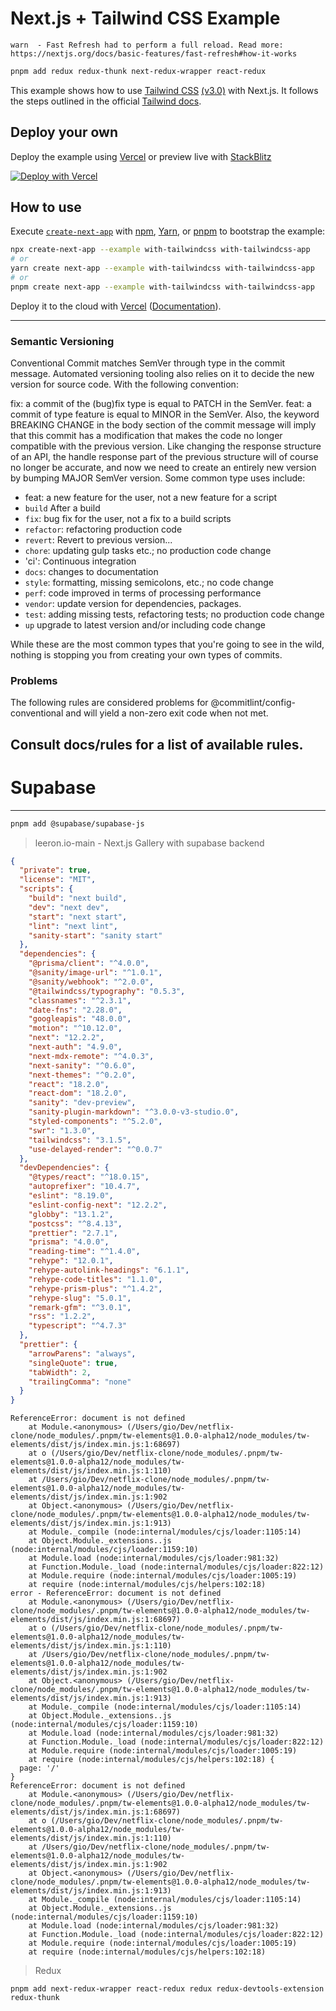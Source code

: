 # Next.js + Tailwind CSS Example

```log
warn  - Fast Refresh had to perform a full reload. Read more: https://nextjs.org/docs/basic-features/fast-refresh#how-it-works
```

```bash
pnpm add redux redux-thunk next-redux-wrapper react-redux
```
This example shows how to use [Tailwind CSS](https://tailwindcss.com/) [(v3.0)](https://tailwindcss.com/blog/tailwindcss-v3) with Next.js. It follows the steps outlined in the official [Tailwind docs](https://tailwindcss.com/docs/guides/nextjs).

## Deploy your own

Deploy the example using [Vercel](https://vercel.com?utm_source=github&utm_medium=readme&utm_campaign=next-example) or preview live with [StackBlitz](https://stackblitz.com/github/vercel/next.js/tree/canary/examples/with-tailwindcss)

[![Deploy with Vercel](https://vercel.com/button)](https://vercel.com/new/git/external?repository-url=https://github.com/vercel/next.js/tree/canary/examples/with-tailwindcss&project-name=with-tailwindcss&repository-name=with-tailwindcss)

## How to use

Execute [`create-next-app`](https://github.com/vercel/next.js/tree/canary/packages/create-next-app) with [npm](https://docs.npmjs.com/cli/init), [Yarn](https://yarnpkg.com/lang/en/docs/cli/create/), or [pnpm](https://pnpm.io) to bootstrap the example:

```bash
npx create-next-app --example with-tailwindcss with-tailwindcss-app
# or
yarn create next-app --example with-tailwindcss with-tailwindcss-app
# or
pnpm create next-app --example with-tailwindcss with-tailwindcss-app
```

Deploy it to the cloud with [Vercel](https://vercel.com/new?utm_source=github&utm_medium=readme&utm_campaign=next-example) ([Documentation](https://nextjs.org/docs/deployment)).

---

### Semantic Versioning

Conventional Commit matches SemVer through type in the commit message. Automated versioning tooling also relies on it to decide the new version for source code. With the following convention:

fix: a commit of the (bug)fix type is equal to PATCH in the SemVer.
feat: a commit of type feature is equal to MINOR in the SemVer.
Also, the keyword BREAKING CHANGE in the body section of the commit message will imply that this commit has a modification that makes the code no longer compatible with the previous version. Like changing the response structure of an API, the handle response part of the previous structure will of course no longer be accurate, and now we need to create an entirely new version by bumping MAJOR SemVer version.
Some common type uses include:

- feat: a new feature for the user, not a new feature for a script
- `build` After a build
- `fix`: bug fix for the user, not a fix to a build scripts
- `refactor`: refactoring production code
- `revert`: Revert to previous version...
- `chore`: updating gulp tasks etc.; no production code change
- 'ci': Continuous integration
- `docs`: changes to documentation
- `style`: formatting, missing semicolons, etc.; no code change
- `perf`: code improved in terms of processing performance
- `vendor`: update version for dependencies, packages.
- `test`: adding missing tests, refactoring tests; no production code change
- `up` upgrade to latest version and/or including code change

While these are the most common types that you're going to see in the wild, nothing is stopping you from creating your own types of commits.

### Problems

The following rules are considered problems for @commitlint/config-conventional and will yield a non-zero exit code when not met.

## Consult docs/rules for a list of available rules.

# Supabase

---

```bash
pnpm add @supabase/supabase-js
```

> leeron.io-main - Next.js Gallery with supabase backend
```json
{
  "private": true,
  "license": "MIT",
  "scripts": {
    "build": "next build",
    "dev": "next dev",
    "start": "next start",
    "lint": "next lint",
    "sanity-start": "sanity start"
  },
  "dependencies": {
    "@prisma/client": "^4.0.0",
    "@sanity/image-url": "^1.0.1",
    "@sanity/webhook": "^2.0.0",
    "@tailwindcss/typography": "0.5.3",
    "classnames": "^2.3.1",
    "date-fns": "2.28.0",
    "googleapis": "48.0.0",
    "motion": "^10.12.0",
    "next": "12.2.2",
    "next-auth": "4.9.0",
    "next-mdx-remote": "^4.0.3",
    "next-sanity": "^0.6.0",
    "next-themes": "^0.2.0",
    "react": "18.2.0",
    "react-dom": "18.2.0",
    "sanity": "dev-preview",
    "sanity-plugin-markdown": "^3.0.0-v3-studio.0",
    "styled-components": "^5.2.0",
    "swr": "1.3.0",
    "tailwindcss": "3.1.5",
    "use-delayed-render": "^0.0.7"
  },
  "devDependencies": {
    "@types/react": "^18.0.15",
    "autoprefixer": "10.4.7",
    "eslint": "8.19.0",
    "eslint-config-next": "12.2.2",
    "globby": "13.1.2",
    "postcss": "^8.4.13",
    "prettier": "2.7.1",
    "prisma": "4.0.0",
    "reading-time": "^1.4.0",
    "rehype": "12.0.1",
    "rehype-autolink-headings": "6.1.1",
    "rehype-code-titles": "1.1.0",
    "rehype-prism-plus": "^1.4.2",
    "rehype-slug": "5.0.1",
    "remark-gfm": "^3.0.1",
    "rss": "1.2.2",
    "typescript": "^4.7.3"
  },
  "prettier": {
    "arrowParens": "always",
    "singleQuote": true,
    "tabWidth": 2,
    "trailingComma": "none"
  }
}

```


```log
ReferenceError: document is not defined
    at Module.<anonymous> (/Users/gio/Dev/netflix-clone/node_modules/.pnpm/tw-elements@1.0.0-alpha12/node_modules/tw-elements/dist/js/index.min.js:1:68697)
    at o (/Users/gio/Dev/netflix-clone/node_modules/.pnpm/tw-elements@1.0.0-alpha12/node_modules/tw-elements/dist/js/index.min.js:1:110)
    at /Users/gio/Dev/netflix-clone/node_modules/.pnpm/tw-elements@1.0.0-alpha12/node_modules/tw-elements/dist/js/index.min.js:1:902
    at Object.<anonymous> (/Users/gio/Dev/netflix-clone/node_modules/.pnpm/tw-elements@1.0.0-alpha12/node_modules/tw-elements/dist/js/index.min.js:1:913)
    at Module._compile (node:internal/modules/cjs/loader:1105:14)
    at Object.Module._extensions..js (node:internal/modules/cjs/loader:1159:10)
    at Module.load (node:internal/modules/cjs/loader:981:32)
    at Function.Module._load (node:internal/modules/cjs/loader:822:12)
    at Module.require (node:internal/modules/cjs/loader:1005:19)
    at require (node:internal/modules/cjs/helpers:102:18)
error - ReferenceError: document is not defined
    at Module.<anonymous> (/Users/gio/Dev/netflix-clone/node_modules/.pnpm/tw-elements@1.0.0-alpha12/node_modules/tw-elements/dist/js/index.min.js:1:68697)
    at o (/Users/gio/Dev/netflix-clone/node_modules/.pnpm/tw-elements@1.0.0-alpha12/node_modules/tw-elements/dist/js/index.min.js:1:110)
    at /Users/gio/Dev/netflix-clone/node_modules/.pnpm/tw-elements@1.0.0-alpha12/node_modules/tw-elements/dist/js/index.min.js:1:902
    at Object.<anonymous> (/Users/gio/Dev/netflix-clone/node_modules/.pnpm/tw-elements@1.0.0-alpha12/node_modules/tw-elements/dist/js/index.min.js:1:913)
    at Module._compile (node:internal/modules/cjs/loader:1105:14)
    at Object.Module._extensions..js (node:internal/modules/cjs/loader:1159:10)
    at Module.load (node:internal/modules/cjs/loader:981:32)
    at Function.Module._load (node:internal/modules/cjs/loader:822:12)
    at Module.require (node:internal/modules/cjs/loader:1005:19)
    at require (node:internal/modules/cjs/helpers:102:18) {
  page: '/'
}
ReferenceError: document is not defined
    at Module.<anonymous> (/Users/gio/Dev/netflix-clone/node_modules/.pnpm/tw-elements@1.0.0-alpha12/node_modules/tw-elements/dist/js/index.min.js:1:68697)
    at o (/Users/gio/Dev/netflix-clone/node_modules/.pnpm/tw-elements@1.0.0-alpha12/node_modules/tw-elements/dist/js/index.min.js:1:110)
    at /Users/gio/Dev/netflix-clone/node_modules/.pnpm/tw-elements@1.0.0-alpha12/node_modules/tw-elements/dist/js/index.min.js:1:902
    at Object.<anonymous> (/Users/gio/Dev/netflix-clone/node_modules/.pnpm/tw-elements@1.0.0-alpha12/node_modules/tw-elements/dist/js/index.min.js:1:913)
    at Module._compile (node:internal/modules/cjs/loader:1105:14)
    at Object.Module._extensions..js (node:internal/modules/cjs/loader:1159:10)
    at Module.load (node:internal/modules/cjs/loader:981:32)
    at Function.Module._load (node:internal/modules/cjs/loader:822:12)
    at Module.require (node:internal/modules/cjs/loader:1005:19)
    at require (node:internal/modules/cjs/helpers:102:18)
```


> Redux 

```
pnpm add next-redux-wrapper react-redux redux redux-devtools-extension redux-thunk
```